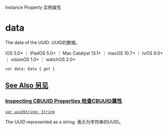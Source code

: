 Instance Property 实例属性

# data 

The data of the UUID.
UUID的数据。

iOS 5.0+ ｜ iPadOS 5.0+ ｜ Mac Catalyst 13.1+ ｜ macOS 10.7+ ｜ tvOS 9.0+ ｜ visionOS 1.0+ ｜ watchOS 2.0+ 

```
var data: Data { get }
```



## [See Also 另见](https://developer.apple.com/documentation/corebluetooth/cbuuid/data#see-also)

### [Inspecting CBUUID Properties 检查CBUUID属性](https://developer.apple.com/documentation/corebluetooth/cbuuid/data#Inspecting-CBUUID-Properties)

[`var uuidString: String`](https://developer.apple.com/documentation/corebluetooth/cbuuid/uuidstring)

The UUID represented as a string.
表示为字符串的UUID。
